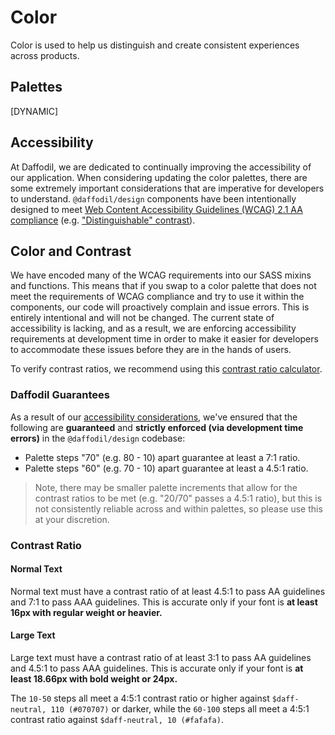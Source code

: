 # Color
Color is used to help us distinguish and create consistent experiences across products.

## Palettes
[DYNAMIC]

## Accessibility
At Daffodil, we are dedicated to continually improving the accessibility of our application. When considering updating the color palettes, there are some extremely important considerations that are imperative for developers to understand. `@daffodil/design` components have been intentionally designed to meet [Web Content Accessibility Guidelines (WCAG) 2.1 AA compliance](https://www.w3.org/TR/WCAG21) (e.g. ["Distinguishable" contrast](https://www.w3.org/TR/WCAG21/#distinguishable)).

## Color and Contrast
We have encoded many of the WCAG requirements into our SASS mixins and functions. This means that if you swap to a color palette that does not meet the requirements of WCAG compliance and try to use it within the components, our code will proactively complain and issue errors. This is entirely intentional and will not be changed. The current state of accessibility is lacking, and as a result, we are enforcing accessibility requirements at development time in order to make it easier for developers to accommodate these issues before they are in the hands of users.

To verify contrast ratios, we recommend using this [contrast ratio calculator](https://contrast-ratio.com/).

### Daffodil Guarantees
As a result of our [accessibility considerations](/libs/design/guides/accessibility.md#color-and-contrast), we've ensured that the following are **guaranteed** and **strictly enforced (via development time errors)** in the `@daffodil/design` codebase:

* Palette steps "70" (e.g. 80 - 10) apart guarantee at least a 7:1 ratio.
* Palette steps "60" (e.g. 70 - 10) apart guarantee at least a 4.5:1 ratio.

> Note, there may be smaller palette increments that allow for the contrast ratios to be met (e.g. "20/70" passes a 4.5:1 ratio), but this is not consistently reliable across and within palettes, so please use this at your discretion.

### Contrast Ratio

#### Normal Text
Normal text must have a contrast ratio of at least 4.5:1 to pass AA guidelines and 7:1 to pass AAA guidelines. This is accurate only if your font is **at least 16px with regular weight or heavier.**

#### Large Text
Large text must have a contrast ratio of at least 3:1 to pass AA guidelines and 4.5:1 to pass AAA guidelines. This is accurate only if your font is **at least 18.66px with bold weight or 24px.**

The `10-50` steps all meet a 4:5:1 contrast ratio or higher against `$daff-neutral, 110 (#070707)` or darker, while the `60-100` steps all meet a 4:5:1 contrast ratio against `$daff-neutral, 10 (#fafafa)`.

